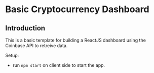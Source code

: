 # Basic Cryptocurrency Dashboard

## Introduction
This is a basic template for building a ReactJS dashboard using the Coinbase API to retreive data.

Setup:
- run ```npm start``` on client side to start the app.
